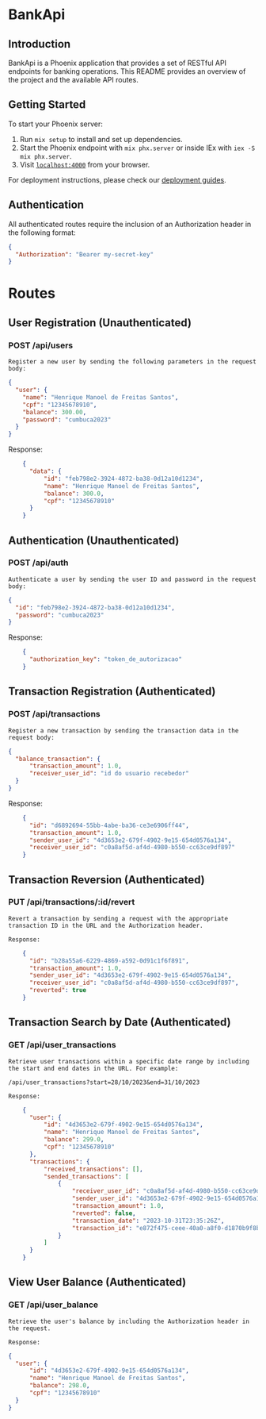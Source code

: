 # BankApi

## Introduction

BankApi is a Phoenix application that provides a set of RESTful API endpoints for banking operations. This README provides an overview of the project and the available API routes.

## Getting Started

To start your Phoenix server:

1. Run `mix setup` to install and set up dependencies.
2. Start the Phoenix endpoint with `mix phx.server` or inside IEx with `iex -S mix phx.server`.
3. Visit [`localhost:4000`](http://localhost:4000) from your browser.

For deployment instructions, please check our [deployment guides](https://hexdocs.pm/phoenix/deployment.html).

## Authentication

All authenticated routes require the inclusion of an Authorization header in the following format:

```json
{
  "Authorization": "Bearer my-secret-key"
}
```

# Routes
## User Registration (Unauthenticated)

### POST /api/users

    Register a new user by sending the following parameters in the request body:

```json
{
  "user": {
    "name": "Henrique Manoel de Freitas Santos",
    "cpf": "12345678910",
    "balance": 300.00,
    "password": "cumbuca2023"
  }
}
```

Response:
```json
    {
      "data": {
          "id": "feb798e2-3924-4872-ba38-0d12a10d1234",
          "name": "Henrique Manoel de Freitas Santos",
          "balance": 300.0,
          "cpf": "12345678910"
      }
    }
```

## Authentication (Unauthenticated)

### POST /api/auth

    Authenticate a user by sending the user ID and password in the request body:
```json
{
  "id": "feb798e2-3924-4872-ba38-0d12a10d1234",
  "password": "cumbuca2023"
}
```

Response:
```json
    {
      "authorization_key": "token_de_autorizacao"
    }
```

## Transaction Registration (Authenticated)

### POST /api/transactions

    Register a new transaction by sending the transaction data in the request body:
```json
{
  "balance_transaction": {
      "transaction_amount": 1.0,
      "receiver_user_id": "id do usuario recebedor"
  }
}
```

Response:
```json
    {
      "id": "d6892694-55bb-4abe-ba36-ce3e6906ff44",
      "transaction_amount": 1.0,
      "sender_user_id": "4d3653e2-679f-4902-9e15-654d0576a134",
      "receiver_user_id": "c0a8af5d-af4d-4980-b550-cc63ce9df897"
    }
```

## Transaction Reversion (Authenticated)

### PUT /api/transactions/:id/revert

    Revert a transaction by sending a request with the appropriate transaction ID in the URL and the Authorization header.

    Response:
```json
    {
      "id": "b28a55a6-6229-4869-a592-0d91c1f6f891",
      "transaction_amount": 1.0,
      "sender_user_id": "4d3653e2-679f-4902-9e15-654d0576a134",
      "receiver_user_id": "c0a8af5d-af4d-4980-b550-cc63ce9df897",
      "reverted": true
    }
```

## Transaction Search by Date (Authenticated)

### GET /api/user_transactions

    Retrieve user transactions within a specific date range by including the start and end dates in the URL. For example:

    /api/user_transactions?start=28/10/2023&end=31/10/2023

    Response:

```json
    {
      "user": {
          "id": "4d3653e2-679f-4902-9e15-654d0576a134",
          "name": "Henrique Manoel de Freitas Santos",
          "balance": 299.0,
          "cpf": "12345678910"
      },
      "transactions": {
          "received_transactions": [],
          "sended_transactions": [
              {
                  "receiver_user_id": "c0a8af5d-af4d-4980-b550-cc63ce9df897",
                  "sender_user_id": "4d3653e2-679f-4902-9e15-654d0576a134",
                  "transaction_amount": 1.0,
                  "reverted": false,
                  "transaction_date": "2023-10-31T23:35:26Z",
                  "transaction_id": "e872f475-ceee-40a0-a8f0-d1870b9f8b79"
              }
          ]
      }
    }
```

## View User Balance (Authenticated)

### GET /api/user_balance

    Retrieve the user's balance by including the Authorization header in the request.

    Response:
```json
{
  "user": {
      "id": "4d3653e2-679f-4902-9e15-654d0576a134",
      "name": "Henrique Manoel de Freitas Santos",
      "balance": 298.0,
      "cpf": "12345678910"
  }
}
```